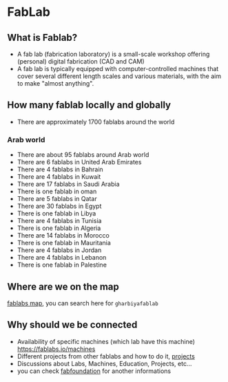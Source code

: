 # FabLab

## What is Fablab?
- A fab lab (fabrication laboratory) is a small-scale workshop offering (personal) digital fabrication (CAD and CAM)
- A fab lab is typically equipped with computer-controlled machines that cover several different length scales and various materials, with the aim to make "almost anything".

## How many fablab locally and globally
- There are approximately 1700 fablabs around the world

### Arab world
- There are about 95 fablabs around Arab world
- There are 6 fablabs in United Arab Emirates
- There are 4 fablabs in Bahrain
- There are 4 fablabs in Kuwait
- There are 17 fablabs in Saudi Arabia
- There is one fablab in oman
- There are 5 fablabs in Qatar
- There are 30 fablabs in Egypt
- There is one fablab in Libya
- There are 4 fablabs in Tunisia
- There is one fablab in Algeria
- There are 14 fablabs in Morocco
- There is one fablab in Mauritania
- There are 4 fablabs in Jordan
- There are 4 fablabs in Lebanon
- There is one fablab in Palestine

## Where are we on the map  
[fablabs map](https://fablabs.io/labs/map), you can search here for `gharbiyafablab`

## Why should we be connected
- Availability of specific machines (which lab have this machine) https://fablabs.io/machines
- Different projects from other fablabs and how to do it, [projects](https://projects.fablabs.io/)
- Discussions about Labs, Machines, Education, Projects, etc...
- you can check [fabfoundation](https://www.fabfoundation.org/) for another informations